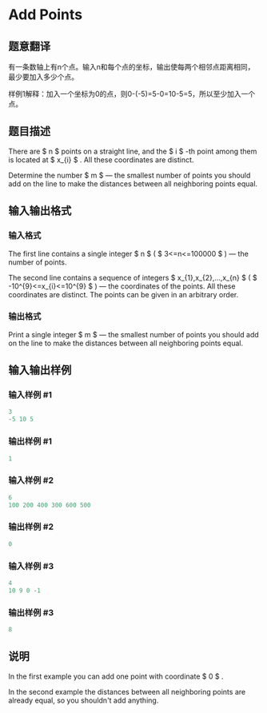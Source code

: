# Add Points

## 题意翻译

有一条数轴上有n个点。输入n和每个点的坐标，输出使每两个相邻点距离相同，最少要加入多少个点。

样例1解释：加入一个坐标为0的点，则$\text{0-(-5)=5-0=10-5=5}$，所以至少加入一个点。

## 题目描述

There are $ n $ points on a straight line, and the $ i $ -th point among them is located at $ x_{i} $ . All these coordinates are distinct.

Determine the number $ m $ — the smallest number of points you should add on the line to make the distances between all neighboring points equal.

## 输入输出格式

### 输入格式

The first line contains a single integer $ n $ ( $ 3<=n<=100000 $ ) — the number of points.

The second line contains a sequence of integers $ x_{1},x_{2},...,x_{n} $ ( $ -10^{9}<=x_{i}<=10^{9} $ ) — the coordinates of the points. All these coordinates are distinct. The points can be given in an arbitrary order.

### 输出格式

Print a single integer $ m $ — the smallest number of points you should add on the line to make the distances between all neighboring points equal.

## 输入输出样例

### 输入样例 #1

```cpp
3
-5 10 5

```
### 输出样例 #1

```cpp
1

```
### 输入样例 #2

```cpp
6
100 200 400 300 600 500

```
### 输出样例 #2

```cpp
0

```
### 输入样例 #3

```cpp
4
10 9 0 -1

```
### 输出样例 #3

```cpp
8

```
## 说明

In the first example you can add one point with coordinate $ 0 $ .

In the second example the distances between all neighboring points are already equal, so you shouldn't add anything.

